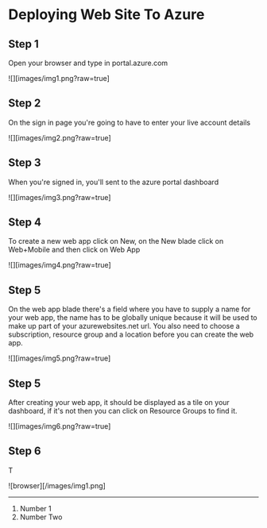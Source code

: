﻿# Deploying Web Site To Azure

## Step 1

Open your browser and type in portal.azure.com

![][images/img1.png?raw=true]

## Step 2

On the sign in page you're going to have to enter your live account details

![][images/img2.png?raw=true]

## Step 3

When you're signed in, you'll sent to the azure portal dashboard

![][images/img3.png?raw=true]

## Step 4

To create a new web app click on New, on the New blade click on Web+Mobile and then click on Web App

![][images/img4.png?raw=true]

## Step 5

On the web app blade there's a field where you have to supply a name for your web app, the name has to be globally unique because it will be used to make up part of your azurewebsites.net url. You also need to choose a subscription, resource group and a location before you can create the web app.

![][images/img5.png?raw=true]

## Step 5

After creating your web app, it should be displayed as a tile on your dashboard, if it's not then you can click on Resource Groups to find it.

![][images/img6.png?raw=true]

## Step 6

T

![browser][/images/img1.png]

* * *

1.  Number 1
2.  Number Two
